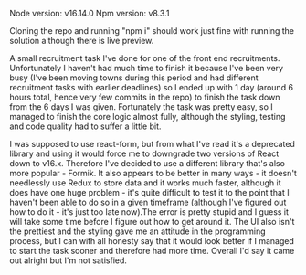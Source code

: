 Node version: v16.14.0
Npm version: v8.3.1

Cloning the repo and running "npm i" should work just fine with running the solution although there is live preview.


A small recruitment task I've done for one of the front end recruitments. Unfortunately I haven't had much time to finish it because I've been very busy (I've been moving towns during this period and had different recruitment tasks with earlier deadlines) so I ended up with 1 day (around 6 hours total, hence very few commits in the repo) to finish the task down from the 6 days I was given. Fortunately the task was pretty easy, so I managed to finish the core logic almost fully, although the styling, testing and code quality had to suffer a little bit. 

I was supposed to use react-form, but from what I've read it's a deprecated library and using it would force me to downgrade two versions of React down to v16.x. Therefore I've decided to use a different library that's also more popular - Formik. It also appears to be better in many ways - it doesn't needlessly use Redux to store data and it works much faster, although it does have one huge problem - it's quite difficult to test it to the point that I haven't been able to do so in a given timeframe (although I've figured out how to do it - it's just too late now).The error is pretty stupid and I guess it will take some time before I figure out how to get around it. The UI also isn't the prettiest and the styling gave me an attitude in the programming process, but I can with all honesty say that it would look better if I managed to start the task sooner and therefore had more time. Overall I'd say it came out alright but I'm not satisfied. 
